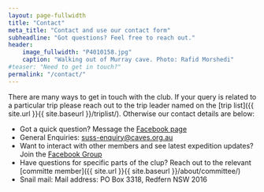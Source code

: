 ```yaml
---
layout: page-fullwidth
title: "Contact"
meta_title: "Contact and use our contact form"
subheadline: "Got questions? Feel free to reach out."
header:
    image_fullwidth: "P4010158.jpg"
    caption: "Walking out of Murray cave. Photo: Rafid Morshedi"
#teaser: "Need to get in touch?"
permalink: "/contact/"
---
```


There are many ways to get in touch with the club. If your query is related to a particular trip please reach out to the trip leader named on the [trip list]({{ site.url }}{{ site.baseurl }}/triplist/). Otherwise our contact details are below:

- Got a quick question? Message the [Facebook page](http://www.facebook.com/suss.caves)
- General Enquiries: suss-enquiry@caves.org.au
- Want to interact with other members and see latest expedition updates? Join the [Facebook Group](https://www.facebook.com/groups/4999123669/)
- Have questions for specific parts of the clup? Reach out to the relevant [committe member]({{ site.url }}{{ site.baseurl }}/about/committee/)
- Snail mail: Mail address: PO Box 3318, Redfern NSW 2016
